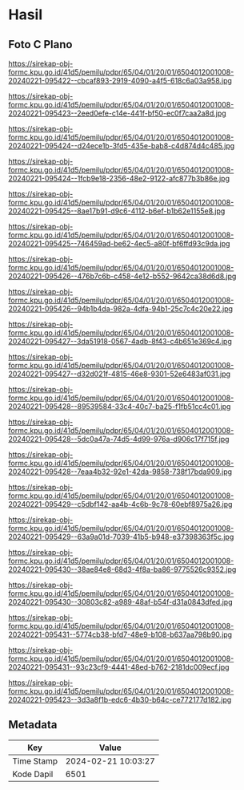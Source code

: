 # Hasil

## Foto C Plano

https://sirekap-obj-formc.kpu.go.id/41d5/pemilu/pdpr/65/04/01/20/01/6504012001008-20240221-095422--cbcaf893-2919-4090-a4f5-618c6a03a958.jpg

https://sirekap-obj-formc.kpu.go.id/41d5/pemilu/pdpr/65/04/01/20/01/6504012001008-20240221-095423--2eed0efe-c14e-441f-bf50-ec0f7caa2a8d.jpg

https://sirekap-obj-formc.kpu.go.id/41d5/pemilu/pdpr/65/04/01/20/01/6504012001008-20240221-095424--d24ece1b-3fd5-435e-bab8-c4d874d4c485.jpg

https://sirekap-obj-formc.kpu.go.id/41d5/pemilu/pdpr/65/04/01/20/01/6504012001008-20240221-095424--1fcb9e18-2356-48e2-9122-afc877b3b86e.jpg

https://sirekap-obj-formc.kpu.go.id/41d5/pemilu/pdpr/65/04/01/20/01/6504012001008-20240221-095425--8ae17b91-d9c6-4112-b6ef-b1b62e1155e8.jpg

https://sirekap-obj-formc.kpu.go.id/41d5/pemilu/pdpr/65/04/01/20/01/6504012001008-20240221-095425--746459ad-be62-4ec5-a80f-bf6ffd93c9da.jpg

https://sirekap-obj-formc.kpu.go.id/41d5/pemilu/pdpr/65/04/01/20/01/6504012001008-20240221-095426--476b7c6b-c458-4e12-b552-9642ca38d6d8.jpg

https://sirekap-obj-formc.kpu.go.id/41d5/pemilu/pdpr/65/04/01/20/01/6504012001008-20240221-095426--94b1b4da-982a-4dfa-94b1-25c7c4c20e22.jpg

https://sirekap-obj-formc.kpu.go.id/41d5/pemilu/pdpr/65/04/01/20/01/6504012001008-20240221-095427--3da51918-0567-4adb-8f43-c4b651e369c4.jpg

https://sirekap-obj-formc.kpu.go.id/41d5/pemilu/pdpr/65/04/01/20/01/6504012001008-20240221-095427--d32d021f-4815-46e8-9301-52e6483af031.jpg

https://sirekap-obj-formc.kpu.go.id/41d5/pemilu/pdpr/65/04/01/20/01/6504012001008-20240221-095428--89539584-33c4-40c7-ba25-f1fb51cc4c01.jpg

https://sirekap-obj-formc.kpu.go.id/41d5/pemilu/pdpr/65/04/01/20/01/6504012001008-20240221-095428--5dc0a47a-74d5-4d99-976a-d906c17f715f.jpg

https://sirekap-obj-formc.kpu.go.id/41d5/pemilu/pdpr/65/04/01/20/01/6504012001008-20240221-095428--7eaa4b32-92e1-42da-9858-738f17bda909.jpg

https://sirekap-obj-formc.kpu.go.id/41d5/pemilu/pdpr/65/04/01/20/01/6504012001008-20240221-095429--c5dbf142-aa4b-4c6b-9c78-60ebf8975a26.jpg

https://sirekap-obj-formc.kpu.go.id/41d5/pemilu/pdpr/65/04/01/20/01/6504012001008-20240221-095429--63a9a01d-7039-41b5-b948-e37398363f5c.jpg

https://sirekap-obj-formc.kpu.go.id/41d5/pemilu/pdpr/65/04/01/20/01/6504012001008-20240221-095430--38ae84e8-68d3-4f8a-ba86-9775526c9352.jpg

https://sirekap-obj-formc.kpu.go.id/41d5/pemilu/pdpr/65/04/01/20/01/6504012001008-20240221-095430--30803c82-a989-48af-b54f-d31a0843dfed.jpg

https://sirekap-obj-formc.kpu.go.id/41d5/pemilu/pdpr/65/04/01/20/01/6504012001008-20240221-095431--5774cb38-bfd7-48e9-b108-b637aa798b90.jpg

https://sirekap-obj-formc.kpu.go.id/41d5/pemilu/pdpr/65/04/01/20/01/6504012001008-20240221-095431--93c23cf9-4441-48ed-b762-2181dc009ecf.jpg

https://sirekap-obj-formc.kpu.go.id/41d5/pemilu/pdpr/65/04/01/20/01/6504012001008-20240221-095423--3d3a8f1b-edc6-4b30-b64c-ce772177d182.jpg


## Metadata

| Key        | Value               |
| ---------- | ------------------- |
| Time Stamp | 2024-02-21 10:03:27 |
| Kode Dapil | 6501                |



